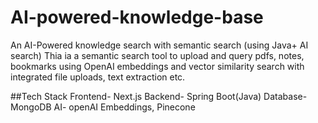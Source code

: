 # AI-powered-knowledge-base
An AI-Powered knowledge search with semantic search (using Java+ AI search)
Thia ia a semantic search tool to upload and query pdfs, notes, bookmarks using OpenAI embeddings and vector similarity search with integrated file uploads, text extraction etc.

##Tech Stack
Frontend- Next.js
Backend- Spring Boot(Java)
Database- MongoDB
AI- openAI Embeddings, Pinecone
